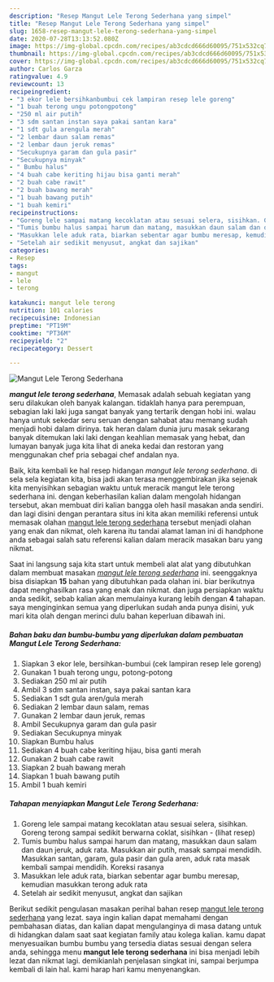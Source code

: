 ```yaml
---
description: "Resep Mangut Lele Terong Sederhana yang simpel"
title: "Resep Mangut Lele Terong Sederhana yang simpel"
slug: 1658-resep-mangut-lele-terong-sederhana-yang-simpel
date: 2020-07-28T13:13:52.080Z
image: https://img-global.cpcdn.com/recipes/ab3cdcd666d60095/751x532cq70/mangut-lele-terong-sederhana-foto-resep-utama.jpg
thumbnail: https://img-global.cpcdn.com/recipes/ab3cdcd666d60095/751x532cq70/mangut-lele-terong-sederhana-foto-resep-utama.jpg
cover: https://img-global.cpcdn.com/recipes/ab3cdcd666d60095/751x532cq70/mangut-lele-terong-sederhana-foto-resep-utama.jpg
author: Carlos Garza
ratingvalue: 4.9
reviewcount: 13
recipeingredient:
- "3 ekor lele bersihkanbumbui cek lampiran resep lele goreng"
- "1 buah terong ungu potongpotong"
- "250 ml air putih"
- "3 sdm santan instan saya pakai santan kara"
- "1 sdt gula arengula merah"
- "2 lembar daun salam remas"
- "2 lembar daun jeruk remas"
- "Secukupnya garam dan gula pasir"
- "Secukupnya minyak"
- " Bumbu halus"
- "4 buah cabe keriting hijau bisa ganti merah"
- "2 buah cabe rawit"
- "2 buah bawang merah"
- "1 buah bawang putih"
- "1 buah kemiri"
recipeinstructions:
- "Goreng lele sampai matang kecoklatan atau sesuai selera, sisihkan. Goreng terong sampai sedikit berwarna coklat, sisihkan           (lihat resep)"
- "Tumis bumbu halus sampai harum dan matang, masukkan daun salam dan daun jeruk, aduk rata. Masukkan air putih, masak sampai mendidih. Masukkan santan, garam, gula pasir dan gula aren, aduk rata masak kembali sampai mendidih. Koreksi rasanya"
- "Masukkan lele aduk rata, biarkan sebentar agar bumbu meresap, kemudian masukkan terong aduk rata"
- "Setelah air sedikit menyusut, angkat dan sajikan"
categories:
- Resep
tags:
- mangut
- lele
- terong

katakunci: mangut lele terong 
nutrition: 101 calories
recipecuisine: Indonesian
preptime: "PT19M"
cooktime: "PT36M"
recipeyield: "2"
recipecategory: Dessert

---
```



![Mangut Lele Terong Sederhana](https://img-global.cpcdn.com/recipes/ab3cdcd666d60095/751x532cq70/mangut-lele-terong-sederhana-foto-resep-utama.jpg)

<b><i>mangut lele terong sederhana</i></b>, Memasak adalah sebuah kegiatan yang seru dilakukan oleh banyak kalangan. tidaklah hanya para perempuan, sebagian laki laki juga sangat banyak yang tertarik dengan hobi ini. walau hanya untuk sekedar seru seruan dengan sahabat atau memang sudah menjadi hobi dalam dirinya. tak heran dalam dunia juru masak sekarang banyak ditemukan laki laki dengan keahlian memasak yang hebat, dan lumayan banyak juga kita lihat di aneka kedai dan restoran yang menggunakan chef pria sebagai chef andalan nya.



Baik, kita kembali ke hal resep hidangan <i>mangut lele terong sederhana</i>. di sela sela kegiatan kita, bisa jadi akan terasa menggembirakan jika sejenak kita menyisihkan sebagian waktu untuk meracik mangut lele terong sederhana ini. dengan keberhasilan kalian dalam mengolah hidangan tersebut, akan membuat diri kalian bangga oleh hasil masakan anda sendiri. dan lagi disini dengan perantara situs ini kita akan memiliki referensi untuk memasak olahan <u>mangut lele terong sederhana</u> tersebut menjadi olahan yang enak dan nikmat, oleh karena itu tandai alamat laman ini di handphone anda sebagai salah satu referensi kalian dalam meracik masakan baru yang nikmat.


Saat ini langsung saja kita start untuk membeli alat alat yang dibutuhkan dalam membuat masakan <u><i>mangut lele terong sederhana</i></u> ini. seenggaknya bisa disiapkan <b>15</b> bahan yang dibutuhkan pada olahan ini. biar berikutnya dapat menghasilkan rasa yang enak dan nikmat. dan juga persiapkan waktu anda sedikit, sebab kalian akan memulainya kurang lebih dengan <b>4</b> tahapan. saya menginginkan semua yang diperlukan sudah anda punya disini, yuk mari kita olah dengan merinci dulu bahan keperluan dibawah ini.

<!--inarticleads1-->

##### Bahan baku dan bumbu-bumbu yang diperlukan dalam pembuatan Mangut Lele Terong Sederhana:

1. Siapkan 3 ekor lele, bersihkan-bumbui (cek lampiran resep lele goreng)
1. Gunakan 1 buah terong ungu, potong-potong
1. Sediakan 250 ml air putih
1. Ambil 3 sdm santan instan, saya pakai santan kara
1. Sediakan 1 sdt gula aren/gula merah
1. Sediakan 2 lembar daun salam, remas
1. Gunakan 2 lembar daun jeruk, remas
1. Ambil Secukupnya garam dan gula pasir
1. Sediakan Secukupnya minyak
1. Siapkan  Bumbu halus
1. Sediakan 4 buah cabe keriting hijau, bisa ganti merah
1. Gunakan 2 buah cabe rawit
1. Siapkan 2 buah bawang merah
1. Siapkan 1 buah bawang putih
1. Ambil 1 buah kemiri




<!--inarticleads2-->

##### Tahapan menyiapkan Mangut Lele Terong Sederhana:

1. Goreng lele sampai matang kecoklatan atau sesuai selera, sisihkan. Goreng terong sampai sedikit berwarna coklat, sisihkan -           (lihat resep)
1. Tumis bumbu halus sampai harum dan matang, masukkan daun salam dan daun jeruk, aduk rata. Masukkan air putih, masak sampai mendidih. Masukkan santan, garam, gula pasir dan gula aren, aduk rata masak kembali sampai mendidih. Koreksi rasanya
1. Masukkan lele aduk rata, biarkan sebentar agar bumbu meresap, kemudian masukkan terong aduk rata
1. Setelah air sedikit menyusut, angkat dan sajikan




Berikut sedikit pengulasan masakan perihal bahan resep <u>mangut lele terong sederhana</u> yang lezat. saya ingin kalian dapat memahami dengan pembahasan diatas, dan kalian dapat mengulanginya di masa datang untuk di hidangkan dalam saat saat kegiatan family atau kolega kalian. kamu dapat menyesuaikan bumbu bumbu yang tersedia diatas sesuai dengan selera anda, sehingga menu <b>mangut lele terong sederhana</b> ini bisa menjadi lebih lezat dan nikmat lagi. demikianlah penjelasan singkat ini, sampai berjumpa kembali di lain hal. kami harap hari kamu menyenangkan.
